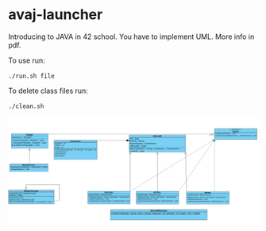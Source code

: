 # avaj-launcher

Introducing to JAVA in 42 school. You have to implement UML.
More info in pdf. 

To use run:
```
./run.sh file
```
To delete class files run:
```
./clean.sh
```

![alt text](avaj_uml.jpg)

